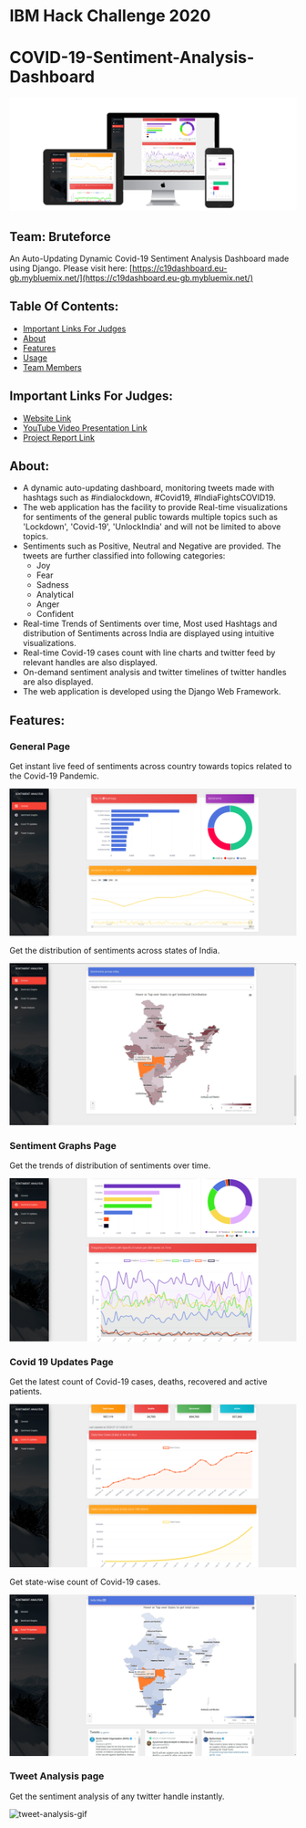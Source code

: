 # IBM Hack Challenge 2020
# COVID-19-Sentiment-Analysis-Dashboard

![Mockup](https://github.com/SmartPracticeschool/SBSPS-Challenge-1385-COVID-19-Sentiment-Analysis-Dashboard/blob/master/Images/mkp-1.png)


## Team: Bruteforce
An Auto-Updating Dynamic Covid-19 Sentiment Analysis Dashboard made using Django. Please visit here: [https://c19dashboard.eu-gb.mybluemix.net/](https://c19dashboard.eu-gb.mybluemix.net/)
## Table Of Contents:
- [Important Links For Judges](#important-links-for-judges)
- [About](#about)
- [Features](#features)
- [Usage](#getting-started)
- [Team Members](#team-members)
## Important Links For Judges:
- [Website Link](https://c19dashboard.eu-gb.mybluemix.net/)
- [YouTube Video Presentation Link](https://www.youtube.com/watch?v=YXsMKCpl7xA)
- [Project Report Link](https://github.com/SmartPracticeschool/SBSPS-Challenge-1385-COVID-19-Sentiment-Analysis-Dashboard/blob/master/Project-Report-Covid-19-Sentiment-Analysis-Dashboard-Team-Bruteforce.pdf)
## About:
- A dynamic auto-updating dashboard, monitoring tweets made with hashtags such as #indialockdown, #Covid19, #IndiaFightsCOVID19.
- The web application has the facility to provide Real-time visualizations for sentiments of the general public towards multiple topics such as 'Lockdown', 'Covid-19', 'UnlockIndia' and will not be limited to above topics.
- Sentiments such as Positive, Neutral and Negative are provided. The tweets are further classified into following categories:
  - Joy
  - Fear
  - Sadness
  - Analytical
  - Anger
  - Confident
- Real-time Trends of Sentiments over time, Most used Hashtags and distribution of Sentiments across India are displayed using intuitive visualizations.
- Real-time Covid-19 cases count with line charts and twitter feed by relevant handles are also displayed.
- On-demand sentiment analysis and twitter timelines of twitter handles are also displayed.
- The web application is developed using the Django Web Framework.
## Features:
### General Page

Get instant live feed of sentiments across country towards topics related to the Covid-19 Pandemic.

![Live Feed and Pie Chart](https://github.com/SmartPracticeschool/SBSPS-Challenge-1385-COVID-19-Sentiment-Analysis-Dashboard/blob/master/Images/General-Page-crop.png)

Get the distribution of sentiments across states of India.

![India-Map distribution](https://github.com/SmartPracticeschool/SBSPS-Challenge-1385-COVID-19-Sentiment-Analysis-Dashboard/blob/master/Images/General-Page-Crop-2.jpg)

### Sentiment Graphs Page

Get the trends of distribution of sentiments over time.

![Sentiment-graph-page](https://github.com/SmartPracticeschool/SBSPS-Challenge-1385-COVID-19-Sentiment-Analysis-Dashboard/blob/master/Images/Sentiment-Graphs-Page.png)

### Covid 19 Updates Page

Get the latest count of Covid-19 cases, deaths, recovered and active patients.

![Cov19-page-1](https://github.com/SmartPracticeschool/SBSPS-Challenge-1385-COVID-19-Sentiment-Analysis-Dashboard/blob/master/Images/Covid-19-updates-Page.png)

Get state-wise count of Covid-19 cases.

![Cov19-page-2](https://github.com/SmartPracticeschool/SBSPS-Challenge-1385-COVID-19-Sentiment-Analysis-Dashboard/blob/master/Images/Covid-19-updates-Page-1.png.jpg)

### Tweet Analysis page

Get the sentiment analysis of any twitter handle instantly.

![tweet-analysis-gif](https://github.com/SmartPracticeschool/SBSPS-Challenge-1385-COVID-19-Sentiment-Analysis-Dashboard/blob/master/Images/feature.gif)
